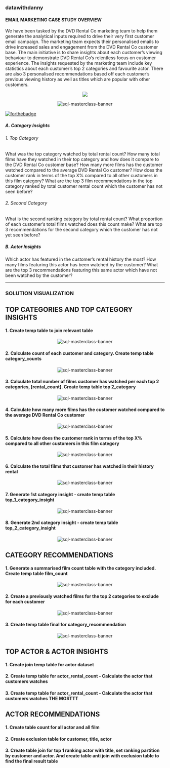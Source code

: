 ### datawithdanny
#### EMAIL MARKETING CASE STUDY OVERVIEW

We have been tasked by the DVD Rental Co marketing team to help them generate the analytical inputs required to drive their very first customer email campaign.
The marketing team expects their personalised emails to drive increased sales and engagement from the DVD Rental Co customer base.
The main initiative is to share insights about each customer’s viewing behaviour to demonstrate DVD Rental Co’s relentless focus on customer experience.
The insights requested by the marketing team include key statistics about each customer’s top 2 categories and favourite actor. There are also 3 personalised recommendations based off each customer’s previous viewing history as well as titles which are popular with other customers.
<p align="center">
    <img src="https://imgur.com/a/b8wkZtQ">

<p align="center">
    <img src="./../images/sql-masterclas-banner.png" alt="sql-masterclass-banner">
</p>

[![forthebadge](./../images/badges/version-1.0.svg)]()

##### A. Category Insights
###### 1. Top Category
What was the top category watched by total rental count?
How many total films have they watched in their top category and how does it compare to the DVD Rental Co customer base?
How many more films has the customer watched compared to the average DVD Rental Co customer?
How does the customer rank in terms of the top X% compared to all other customers in this film category?
What are the top 3 film recommendations in the top category ranked by total customer rental count which the customer has not seen before?

###### 2. Second Category
What is the second ranking category by total rental count?
What proportion of each customer’s total films watched does this count make?
What are top 3 recommendations for the second category which the customer has not yet seen before?

##### B. Actor Insights
Which actor has featured in the customer’s rental history the most?
How many films featuring this actor has been watched by the customer?
What are the top 3 recommendations featuring this same actor which have not been watched by the customer?

------
### SOLUTION VISUALIZATION
## TOP CATEGORIES AND TOP CATEGORY INSIGHTS
#### 1. Create temp table to join relevant table
<p align="center">
    <img src="./../images/sql-masterclas-banner.png" alt="sql-masterclass-banner">

#### 2. Calculate count of each customer and category. Create temp table category_counts
<p align="center">
    <img src="./../images/sql-masterclas-banner.png" alt="sql-masterclass-banner">

#### 3. Calculate total number of films customer has watched per each top 2 categories, [rental_count]. Create temp table top 2_category
<p align="center">
    <img src="./../images/sql-masterclas-banner.png" alt="sql-masterclass-banner">

#### 4. Calculate how many more films has the customer watched compared to the average DVD Rental Co customer
<p align="center">
    <img src="./../images/sql-masterclas-banner.png" alt="sql-masterclass-banner">

#### 5. Calculate how does the customer rank in terms of the top X% compared to all other customers in this film category
<p align="center">
    <img src="./../images/sql-masterclas-banner.png" alt="sql-masterclass-banner">
  
#### 6. Calculate the total films that customer has watched in their history rental
<p align="center">
    <img src="./../images/sql-masterclas-banner.png" alt="sql-masterclass-banner">
  
#### 7. Generate 1st category insight - create temp table top_1_category_insight
<p align="center">
    <img src="./../images/sql-masterclas-banner.png" alt="sql-masterclass-banner">

#### 8. Generate 2nd category insight - create temp table top_2_category_insight
<p align="center">
    <img src="./../images/sql-masterclas-banner.png" alt="sql-masterclass-banner">

## CATEGORY RECOMMENDATIONS
#### 1. Generate a summarised film count table with the category included. Create temp table film_count
<p align="center">
    <img src="./../images/sql-masterclas-banner.png" alt="sql-masterclass-banner">
  
#### 2. Create a previously watched films for the top 2 categories to exclude for each customer
<p align="center">
    <img src="./../images/sql-masterclas-banner.png" alt="sql-masterclass-banner">
  
#### 3. Create temp table final for category_recommendation
<p align="center">
    <img src="./../images/sql-masterclas-banner.png" alt="sql-masterclass-banner">

## TOP ACTOR & ACTOR INSIGHTS
#### 1. Create join temp table for actor dataset
#### 2. Create temp table for actor_rental_count - Calculate the actor that customers watches
#### 3. Create temp table for actor_rental_count - Calculate the actor that customers watches THE MOSTTT

## ACTOR RECOMMENDATIONS
#### 1. Create table count for all actor and all film 
#### 2. Create exclusion table for customer, title, actor
#### 3. Create table join for top 1 ranking actor with title, set ranking partition by customer and actor. And create table anti join with exclusion table to find the final result table
